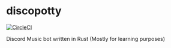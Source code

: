 # discopotty
[![CircleCI](https://circleci.com/gh/quartz55/discopotty/tree/master.svg?style=svg)](https://circleci.com/gh/quartz55/discopotty/tree/master)


Discord Music bot written in Rust (Mostly for learning purposes)
